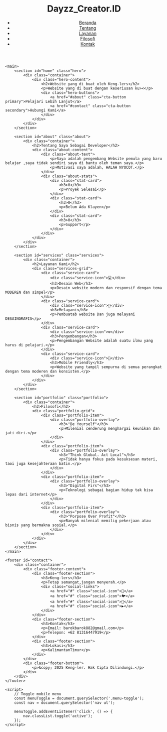 <!DOCTYPE html>
<html lang="id">
<head>
    <meta charset="UTF-8">
    <meta name="viewport" content="width=device-width, initial-scale=1.0">
    <title>Website Pertama Yang Di Buat Oleh @Keng-lers</title>
    <link rel="stylesheet" href="dark-blue-style.css">
</head>
<body>
    <header>
        <div class="container">
            <h1 class="logo">Dayzz_Creator<span class="highlight">.ID</span></h1>
            <nav>
                <ul>
                    <li><a href="#home">Beranda</a></li>
                    <li><a href="#about">Tentang</a></li>
                    <li><a href="#services">Layanan</a></li>
                    <li><a href="#portfolio">Filosofi</a></li>
                    <li><a href="#contact">Kontak</a></li>
                </ul>
            </nav>
            <div class="menu-toggle">
                <span></span>
                <span></span>
                <span></span>
            </div>
        </div>
    </header>

    <main>
        <section id="home" class="hero">
            <div class="container">
                <div class="hero-content">
                    <h2>Website yang di buat oleh Keng-lers</h2>
                    <p>Website yang di buat dengan keseriusan ku><</p>
                    <div class="hero-buttons">
                        <a href="#about" class="cta-button primary">Pelajari Lebih Lanjut</a>
                        <a href="#contact" class="cta-button secondary">Hubungi Kami</a>
                    </div>
                </div>
            </div>
        </section>

        <section id="about" class="about">
            <div class="container">
                <h2>Tentang Saya Sebagai Developer</h2>
                <div class="about-content">
                    <div class="about-text">
                        <p>Saya adalah pengembang Website pemula yang baru belajar ,saya tidak sendiri saya di bantu oleh teman saya.</p>
                        <p>Motivasi saya adalah, HALAH NYOCOT.</p>
                    </div>
                    <div class="about-stats">
                        <div class="stat-card">
                            <h3>0</h3>
                            <p>Proyek Selesai</p>
                        </div>
                        <div class="stat-card">
                            <h3>0</h3>
                            <p>Belum Ada Klayen</p>
                        </div>
                        <div class="stat-card">
                            <h3>0</h3>
                            <p>Support</p>
                        </div>
                    </div>
                </div>
            </div>
        </section>

        <section id="services" class="services">
            <div class="container">
                <h2>Layanan Kami</h2>
                <div class="services-grid">
                    <div class="service-card">
                        <div class="service-icon">💻</div>
                        <h3>Desain Web</h3>
                        <p>Desain website modern dan responsif dengan tema MODEREN dan simpel</p>
                    </div>
                    <div class="service-card">
                        <div class="service-icon">🎨</div>
                        <h3>Melayani</h3>
                        <p>Pembuatab website Dan juga melayani DESAINGRAFIS</p>
                    </div>
                    <div class="service-card">
                        <div class="service-icon">⚙️</div>
                        <h3>Pengembangan</h3>
                        <p>Pengembangan Website adalah suatu ilmu yang harus di pelajari.</p>
                    </div>
                    <div class="service-card">
                        <div class="service-icon">📱</div>
                        <h3>Mobile Friendly</h3>
                        <p>Website yang tampil sempurna di semua perangkat dengan tema moderen dan konsisten.</p>
                    </div>
                </div>
            </div>
        </section>

        <section id="portfolio" class="portfolio">
            <div class="container">
                <h2>Filosofi</h2>
                <div class="portfolio-grid">
                    <div class="portfolio-item">
                        <div class="portfolio-overlay">
                            <h3>"Be Yourself"</h3>
                            <p>Milenial cenderung menghargai keunikan dan jati diri.</p>
                        </div>
                    </div>
                    <div class="portfolio-item">
                        <div class="portfolio-overlay">
                            <h3>"Think Global. Act Local"</h3>
                            <p>Tidak hanya fokus pada kesuksesan materi, taoi juga kesejahteraan batin.</p>
                        </div>
                    </div>
                    <div class="portfolio-item">
                        <div class="portfolio-overlay">
                            <h3>"Digital Firs"</h3>
                            <p>Teknologi sebagai bagian hidup tak bisa lepas dari internet</p>
                        </div>
                    </div>
                    <div class="portfolio-item">
                        <div class="portfolio-overlay">
                            <h3>"Porpose Over Profit"</h3>
                            <p>Banyak milenial memilig pekerjaan atau bisnis yang bermakna sosial.</p>
                        </div>
                    </div>
                </div>
            </div>
        </section>
    </main>

    <footer id="contact">
        <div class="container">
            <div class="footer-content">
                <div class="footer-section">
                    <h3>Keng-lers</h3>
                    <p>Tetap semangat,jangan menyerah.</p>
                    <div class="social-links">
                        <a href="#" class="social-icon">📘</a>
                        <a href="#" class="social-icon">🐦</a>
                        <a href="#" class="social-icon">📸</a>
                        <a href="#" class="social-icon">▶️</a>
                    </div>
                </div>
                <div class="footer-section">
                    <h3>Kontak</h3>
                    <p>Email: barokbarok882@gmail.com</p>
                    <p>Telepon: +62 81316447919</p>
                </div>
                <div class="footer-section">
                    <h3>Lokasi</h3>
                    <p>KalimantanTimur</p>
                </div>
            </div>
            <div class="footer-bottom">
                <p>&copy; 2025 Keng-ler. Hak Cipta Dilindungi.</p>
            </div>
        </div>
    </footer>

    <script>
        // Toggle mobile menu
        const menuToggle = document.querySelector('.menu-toggle');
        const nav = document.querySelector('nav ul');
        
        menuToggle.addEventListener('click', () => {
            nav.classList.toggle('active');
        });
    </script>
</body>
</html>
